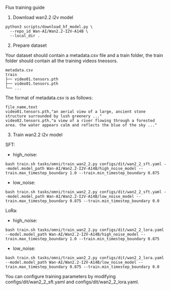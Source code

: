 Flux training guide

1. Download wan2.2 i2v model

```shell
python3 scripts/download_hf_model.py \
  --repo_id Wan-AI/Wan2.2-I2V-A14B \
  --local_dir .
```

2. Prepare dataset

Your dataset should contain a metadata.csv file and a train folder, the train folder should contain all the training videos tneosors.

```shell
metadata.csv
train
├── video01.tensors.pth
├── video01.tensors.pth
└── ...
```

The format of metadata.csv is as follows:
```shell
file_name,text
video01.tensors.pth,"an aerial view of a large, ancient stone structure surrounded by lush greenery ..."
video02.tensors.pth,"a view of a river flowing through a forested area. the water appears calm and reflects the blue of the sky ..."
```

3. Train wan2.2 i2v model

SFT:

- high_noise:
```
bash train.sh tasks/omni/train_wan2_2.py configs/dit/wan2_2_sft.yaml --model.model_path Wan-AI/Wan2.2-I2V-A14B/high_noise_model --train.max_timestep_boundary 1.0 --train.min_timestep_boundary 0.875
```

- low_noise:
```
bash train.sh tasks/omni/train_wan2_2.py configs/dit/wan2_2_sft.yaml --model.model_path Wan-AI/Wan2.2-I2V-A14B/low_noise_model --train.max_timestep_boundary 0.875 --train.min_timestep_boundary 0.0
```

LoRa:

- high_noise:
```
bash train.sh tasks/omni/train_wan2_2.py configs/dit/wan2_2_lora.yaml --model.model_path Wan-AI/Wan2.2-I2V-A14B/high_noise_model --train.max_timestep_boundary 1.0 --train.min_timestep_boundary 0.875
```

- low_noise:
```
bash train.sh tasks/omni/train_wan2_2.py configs/dit/wan2_2_lora.yaml --model.model_path Wan-AI/Wan2.2-I2V-A14B/low_noise_model --train.max_timestep_boundary 0.875 --train.min_timestep_boundary 0.0
```


You can configure training parameters by modifying configs/dit/wan2_2_sft.yaml and configs/dit/wan2_2_lora.yaml.
